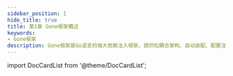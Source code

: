 ```yaml
---
sidebar_position: 1
hide_title: true
title: 第1章 Gone框架概述
keywords:
- Gone框架
description: Gone框架是Go语言的强大依赖注入框架，提供松耦合架构、自动装配、配置注入等功能。支持结构体注入、函数参数注入，助力构建可测试的企业级应用。
---
```


import DocCardList from '@theme/DocCardList';

<DocCardList />


